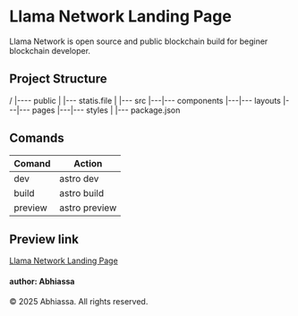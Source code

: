 # Llama Network Landing Page

Llama Network is open source and public blockchain build for beginer blockchain developer.

## Project Structure

/
|---- public
| |--- statis.file
|
|--- src
|---|--- components
|---|--- layouts
|---|--- pages
|---|--- styles
|
|--- package.json

## Comands

| Comand  | Action        |
| ------- | ------------- |
| dev     | astro dev     |
| build   | astro build   |
| preview | astro preview |

## Preview link

[Llama Network Landing Page](https://llamanetwork.netlify.app)

#### author: Abhiassa

© 2025 Abhiassa. All rights reserved.
